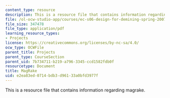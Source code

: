 ```yaml
---
content_type: resource
description: This is a resource file that contains information regarding magrake.
file: /ol-ocw-studio-app/courses/ec-s06-design-for-demining-spring-2007/e2ea83ed0714bdb3d96133a0bfd3977f_MITEC_S06S07_mag_rake.pdf
file_size: 347478
file_type: application/pdf
learning_resource_types:
- Projects
license: https://creativecommons.org/licenses/by-nc-sa/4.0/
ocw_type: OCWFile
parent_title: Projects
parent_type: CourseSection
parent_uid: 7b734711-b219-a796-3345-ccd1582fdb0f
resourcetype: Document
title: MagRake
uid: e2ea83ed-0714-bdb3-d961-33a0bfd3977f
---
```

This is a resource file that contains information regarding magrake.